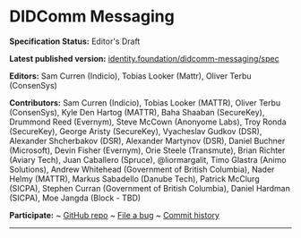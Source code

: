 DIDComm Messaging
==================

**Specification Status:** Editor's Draft

**Latest published version:**
  [identity.foundation/didcomm-messaging/spec](https://identity.foundation/didcomm-messaging/spec)

**Editors:** Sam Curren (Indicio), Tobias Looker (Mattr), Oliver Terbu (ConsenSys)

**Contributors:** Sam Curren (Indicio), Tobias Looker (MATTR), Oliver Terbu (ConsenSys), Kyle Den Hartog (MATTR), Baha Shaaban (SecureKey), Drummond Reed (Evernym), Steve McCown (Anonyome Labs), Troy Ronda (SecureKey), George Aristy (SecureKey), Vyacheslav Gudkov (DSR), Alexander Shcherbakov (DSR), Alexander Martynov (DSR), Daniel Buchner (Microsoft), Devin Fisher (Evernym), Orie Steele (Transmute), Brian Richter (Aviary Tech), Juan Caballero (Spruce), @liormargalit, Timo Glastra (Animo Solutions), Andrew Whitehead (Government of British Columbia), Nader Helmy (MATTR), Markus Sabadello (Danube Tech), Patrick McClurg (SICPA), Stephen Curran (Government of British Columbia), Daniel Hardman (SICPA), Moe Jangda (Block - TBD)

**Participate:**
~ [GitHub repo](https://github.com/decentralized-identity/didcomm-messaging)
~ [File a bug](https://github.com/decentralized-identity/didcomm-messaging/issues)
~ [Commit history](https://github.com/decentralized-identity/didcomm-messaging/commits/master)

------------------------------------
